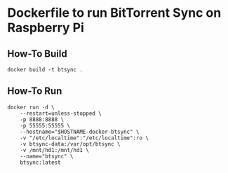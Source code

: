 # Dockerfile to run BitTorrent Sync on Raspberry Pi

## How-To Build

```
docker build -t btsync .
```

## How-To Run

```
docker run -d \
	--restart=unless-stopped \
	-p 8888:8888 \
	-p 55555:55555 \
	--hostname="$HOSTNAME-docker-btsync" \
	-v "/etc/localtime":"/etc/localtime":ro \
	-v btsync-data:/var/opt/btsync \
	-v /mnt/hd1:/mnt/hd1 \
	--name="btsync" \
	btsync:latest
```
